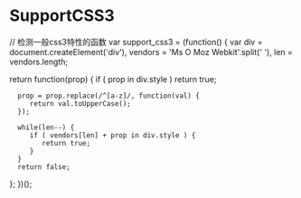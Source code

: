 # SupportCSS3

// 检测一般css3特性的函数
var support_css3 = (function() {
   var div = document.createElement('div'),
      vendors = 'Ms O Moz Webkit'.split(' '),
      len = vendors.length;
 
   return function(prop) {
      if ( prop in div.style ) return true;
 
      prop = prop.replace(/^[a-z]/, function(val) {
         return val.toUpperCase();
      });
 
      while(len--) {
         if ( vendors[len] + prop in div.style ) {
            return true;
         } 
      }
      return false;
   };
})();